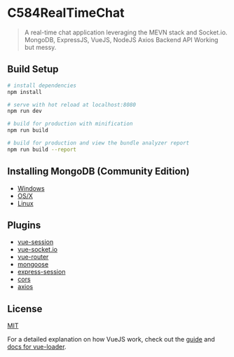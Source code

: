 # C584RealTimeChat

> A real-time chat application leveraging the MEVN stack and Socket.io.
> MongoDB, ExpressJS, VueJS, NodeJS
> Axios Backend API
> Working but messy.

## Build Setup

``` bash
# install dependencies
npm install

# serve with hot reload at localhost:8080
npm run dev

# build for production with minification
npm run build

# build for production and view the bundle analyzer report
npm run build --report
```

## Installing MongoDB (Community Edition)
* [Windows](https://docs.mongodb.com/manual/tutorial/install-mongodb-on-windows/)
* [OS/X](https://docs.mongodb.com/manual/tutorial/install-mongodb-on-os-x/)
* [Linux](https://docs.mongodb.com/manual/administration/install-on-linux/)

## Plugins
* [vue-session](https://github.com/victorsferreira/vue-session)
* [vue-socket.io](https://github.com/MetinSeylan/Vue-Socket.io)
* [vue-router](https://github.com/vuejs/vue-router)
* [mongoose](https://github.com/Automattic/mongoose)
* [express-session](https://github.com/expressjs/session)
* [cors](https://github.com/expressjs/cors)
* [axios](https://github.com/axios/axios)

## License
[MIT](https://choosealicense.com/licenses/mit/)

For a detailed explanation on how VueJS work, check out the [guide](http://vuejs-templates.github.io/webpack/) and [docs for vue-loader](http://vuejs.github.io/vue-loader).
